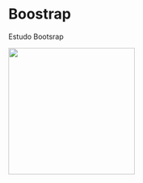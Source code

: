 # Boostrap
Estudo Bootsrap

<img src="https://miro.medium.com/max/800/1*TJT7z7w3baYO0ON-6RbaYA.png" width="250">
